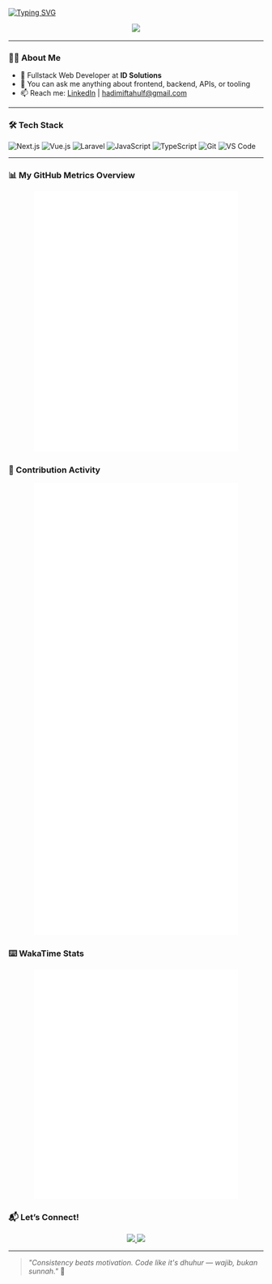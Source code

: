 <!-- Typing intro -->

[![Typing SVG](<https://readme-typing-svg.herokuapp.com?font=Fira+Code&size=22&pause=1000&color=5F99AE&width=600&lines=Hi%2C+I'm+(Hadi+Miftahul+Fadly)!;Fullstack+Web+Developer+%7C+Crafting+Reusable+Web+Systems;Welcome+to+my+GitHub+space!>)](https://git.io/typing-svg)

<p align="center">
  <img src="https://media2.giphy.com/media/v1.Y2lkPTc5MGI3NjExZmhic2p4NXFzOHh3amdidnNkaWozYXp6Z2M5ZjFnbXFibGlqbjJhNSZlcD12MV9pbnRlcm5hbF9naWZfYnlfaWQmY3Q9Zw/pIE9kxU9XtFlm9NHk6/giphy.gif" width="500" />
</p>

---

### 👨‍💻 About Me

- 💼 Fullstack Web Developer at **ID Solutions**
- 💬 You can ask me anything about frontend, backend, APIs, or tooling
- 📫 Reach me: [LinkedIn](https://www.linkedin.com/in/hadi-miftahul-fadly-4a923b183/) | hadimiftahulf@gmail.com

---

### 🛠️ Tech Stack

![Next.js](https://img.shields.io/badge/Next.js-black?style=for-the-badge&logo=nextdotjs&logoColor=white)
![Vue.js](https://img.shields.io/badge/Vue.js-42b883?style=for-the-badge&logo=vuedotjs&logoColor=white)
![Laravel](https://img.shields.io/badge/Laravel-e84330?style=for-the-badge&logo=laravel&logoColor=white)
![JavaScript](https://img.shields.io/badge/JavaScript-F7E018?style=for-the-badge&logo=javascript&logoColor=black)
![TypeScript](https://img.shields.io/badge/TypeScript-3178c6?style=for-the-badge&logo=typescript&logoColor=white)
![Git](https://img.shields.io/badge/Git-F05032?style=for-the-badge&logo=git&logoColor=white)
![VS Code](https://img.shields.io/badge/VSCode-007ACC?style=for-the-badge&logo=visualstudiocode&logoColor=white)

---

### 📊 My GitHub Metrics Overview

<p align="center">
  <img src="./display-metrics-grid.svg" alt="GitHub Profile Overview" style="width: 80%; display-: block; margin: auto;" />
</p>

### 🌱 Contribution Activity

<p align="center">
  <img src="./display-contributions.svg" alt="GitHub Contributions" style="width: 80%; display-: block; margin: auto;" />

### ⌨️ WakaTime Stats

<p align="center">
  <img src="./display-wakatime.svg" alt="GitHub Wakatime" style="width: 80%; display-: block; margin: auto;" />
</p>

### 📬 Let’s Connect!

<p align="center">
  <a href="https://www.linkedin.com/in/hadi-miftahul-fadly-4a923b183/">
    <img src="https://img.shields.io/badge/LinkedIn-0A66C2?style=for-the-badge&logo=linkedin&logoColor=white" />
  </a>
  <a href="mailto:hadimiftahulf@gmail.com">
    <img src="https://img.shields.io/badge/Gmail-D14836?style=for-the-badge&logo=gmail&logoColor=white" />
  </a>
</p>

---

> _"Consistency beats motivation. Code like it's dhuhur — wajib, bukan sunnah."_ 🤍
